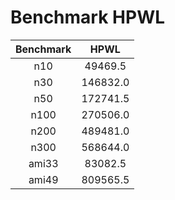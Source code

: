 # Benchmark HPWL



| Benchmark |   HPWL   |
| :-------: | :------: |
|    n10    | 49469.5  |
|    n30    | 146832.0 |
|    n50    | 172741.5 |
|   n100    | 270506.0 |
|   n200    | 489481.0 |
|   n300    | 568644.0 |
|   ami33   | 83082.5  |
|   ami49   | 809565.5 |

